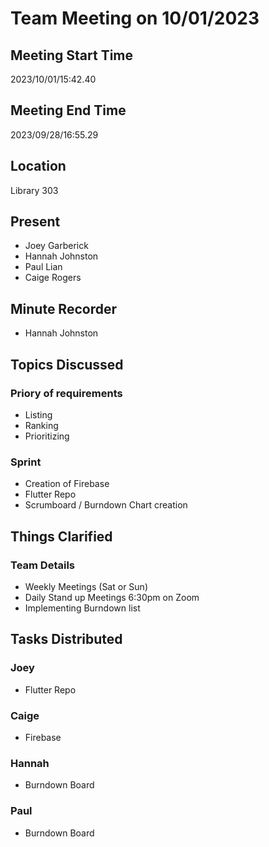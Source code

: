 # Team Meeting on 10/01/2023
## Meeting Start Time
2023/10/01/15:42.40
## Meeting End Time
2023/09/28/16:55.29
## Location
Library 303
## Present
- Joey Garberick
- Hannah Johnston
- Paul Lian
- Caige Rogers
## Minute Recorder
- Hannah Johnston
  
## Topics Discussed 
### Priory of requirements
- Listing
- Ranking
- Prioritizing

### Sprint
- Creation of Firebase
- Flutter Repo
- Scrumboard / Burndown Chart creation

## Things Clarified
### Team Details
- Weekly Meetings (Sat or Sun)
- Daily Stand up Meetings 6:30pm on Zoom
- Implementing Burndown list

## Tasks Distributed
### Joey
- Flutter Repo
### Caige
- Firebase
### Hannah
- Burndown Board
### Paul
- Burndown Board



